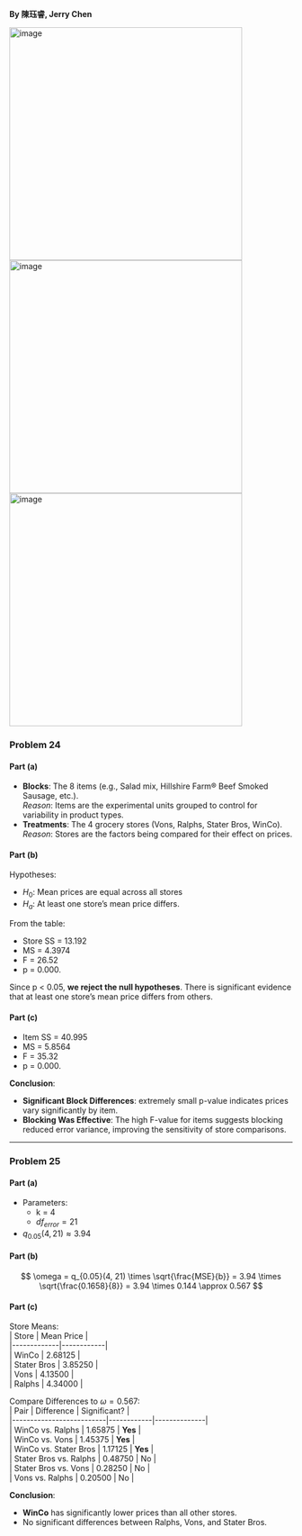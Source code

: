 **By 陳珏睿, Jerry Chen**

<img width="414" alt="image" src="https://github.com/user-attachments/assets/fb95cebc-5ab4-481e-92aa-a52197cfc8b1" />
<img width="414" alt="image" src="https://github.com/user-attachments/assets/26cff4f1-4bc4-4b97-bb8a-a6efe5cd70cd" />
<img width="414" alt="image" src="https://github.com/user-attachments/assets/02a7c984-7532-45c0-ad48-de092679c363" />

### Problem 24

#### Part (a)
- **Blocks**: The 8 items (e.g., Salad mix, Hillshire Farm® Beef Smoked Sausage, etc.).  
  *Reason*: Items are the experimental units grouped to control for variability in product types.  
- **Treatments**: The 4 grocery stores (Vons, Ralphs, Stater Bros, WinCo).  
  *Reason*: Stores are the factors being compared for their effect on prices.  

#### Part (b)
Hypotheses:  
- $H_0$: Mean prices are equal across all stores 
- $H_a$: At least one store’s mean price differs.  

From the table:  
- Store SS = 13.192
- MS = 4.3974
- F = 26.52
- p = 0.000.  

Since p < 0.05\, **we reject the null hypotheses**. There is significant evidence that at least one store’s mean price differs from others.  

#### Part (c)

- Item SS = 40.995
- MS = 5.8564
- F = 35.32
- p = 0.000.  

**Conclusion**:  
- **Significant Block Differences**: extremely small p-value indicates prices vary significantly by item.  
- **Blocking Was Effective**: The high F-value for items suggests blocking reduced error variance, improving the sensitivity of store comparisons.  

---

### Problem 25
#### Part (a)
- Parameters:  
  - k = 4 
  - $df_{error} = 21$  
- $q_{0.05}(4,21) \approx 3.94$

#### Part (b) 

$$
\omega = q_{0.05}(4, 21) \times \sqrt{\frac{MSE}{b}} = 3.94 \times \sqrt{\frac{0.1658}{8}} = 3.94 \times 0.144 \approx 0.567
$$  

#### Part (c)  
Store Means:  
| Store       | Mean Price |  
|-------------|------------|  
| WinCo       | 2.68125    |  
| Stater Bros | 3.85250    |  
| Vons        | 4.13500    |  
| Ralphs      | 4.34000    |  

Compare Differences to $\omega = 0.567$:  
| Pair                     | Difference | Significant? |  
|--------------------------|------------|--------------|  
| WinCo vs. Ralphs         | 1.65875    | **Yes**      |  
| WinCo vs. Vons           | 1.45375    | **Yes**      |  
| WinCo vs. Stater Bros    | 1.17125    | **Yes**      |  
| Stater Bros vs. Ralphs   | 0.48750    | No           |  
| Stater Bros vs. Vons     | 0.28250    | No           |  
| Vons vs. Ralphs          | 0.20500    | No           |  

**Conclusion**:  
- **WinCo** has significantly lower prices than all other stores.  
- No significant differences between Ralphs, Vons, and Stater Bros.  

